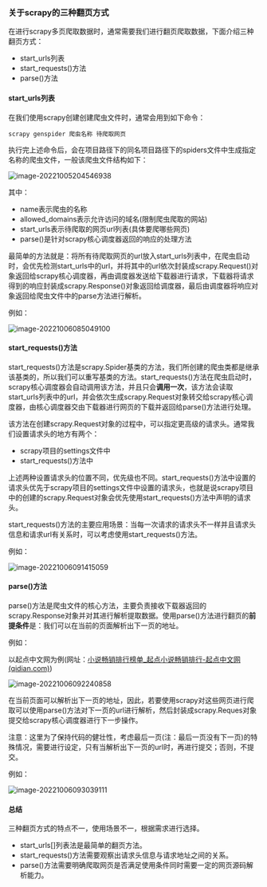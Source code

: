 ### 关于scrapy的三种翻页方式

在进行scrapy多页爬取数据时，通常需要我们进行翻页爬取数据，下面介绍三种翻页方式：

- start_urls列表
- start_requests()方法
- parse()方法

#### start_urls列表

在我们使用scrapy创建创建爬虫文件时，通常会用到如下命令：

````shell
scrapy genspider 爬虫名称 待爬取网页
````

执行完上述命令后，会在项目路径下的同名项目路径下的spiders文件中生成指定名称的爬虫文件，一般该爬虫文件结构如下：

![image-20221005204546938](D:\学习\大数据\技能大赛\学习笔记\学习笔记截图\scrapy爬虫代码结构.png)

其中：

- name表示爬虫的名称
- allowed_domains表示允许访问的域名(限制爬虫爬取的网站)
- start_urls表示待爬取的网页url列表(具体要爬哪些网页)
- parse()是针对scrapy核心调度器返回的响应的处理方法

最简单的方法就是：将所有待爬取网页的url放入start_urls列表中，在爬虫启动时，会优先检测start_urls中的url，并将其中的url依次封装成scrapy.Request()对象返回给scrapy核心调度器，再由调度器发送给下载器进行请求，下载器将请求得到的响应封装成scrapy.Response()对象返回给调度器，最后由调度器将响应对象返回给爬虫文件中的parse方法进行解析。

例如：

![image-20221006085049100](D:\学习\大数据\技能大赛\学习笔记\学习笔记截图\scrapy爬虫第一种翻页方式示例.png)

#### start_requests()方法

start_requests()方法是scrapy.Spider基类的方法，我们所创建的爬虫类都是继承该基类的，所以我们可以重写基类的方法。start_requests()方法在爬虫启动时，scrapy核心调度器会自动调用该方法，并且只会**调用一次**，该方法会读取start_urls列表中的url，并会依次生成scrapy.Request对象转交给scrapy核心调度器，由核心调度器交由下载器进行网页的下载并返回给parse()方法进行处理。

该方法在创建scrapy.Request对象的过程中，可以指定更高级的请求头。通常我们设置请求头的地方有两个：

- scrapy项目的settings文件中
- start_requests()方法中

上述两种设置请求头的位置不同，优先级也不同。start_requests()方法中设置的请求头优先于scrapy项目的settings文件中设置的请求头，也就是说scrapy项目中的创建的scrapy.Request对象会优先使用start_requests()方法中声明的请求头。

start_requests()方法的主要应用场景：当每一次请求的请求头不一样并且请求头信息和请求url有关系时，可以考虑使用start_requests()方法。

例如：

![image-20221006091415059](D:\学习\大数据\技能大赛\学习笔记\学习笔记截图\scrapy爬虫第二种翻页方式示例.png)

#### parse()方法

parse()方法是爬虫文件的核心方法，主要负责接收下载器返回的scrapy.Response对象并对其进行解析提取数据。使用parse()方法进行翻页的**前提条件**是：我们可以在当前的页面解析出下一页的地址。

例如：

以起点中文网为例(网址：[小说畅销排行榜单_起点小说畅销排行-起点中文网 (qidian.com)](https://www.qidian.com/rank/hotsales/page1/))

![image-20221006092240858](D:\学习\大数据\技能大赛\学习笔记\学习笔记截图\scrapy爬虫第三种翻页方式起点中文网示例.png)

在当前页面可以解析出下一页的地址，因此，若要使用scrapy对这些网页进行爬取可以使用parse()方法对下一页的url进行解析，然后封装成scrapy.Reques对象提交给scrapy核心调度器进行下一步操作。

注意：这里为了保持代码的健壮性，考虑最后一页(注：最后一页没有下一页)的特殊情况，需要进行设定，只有当解析出下一页的url时，再进行提交；否则，不提交。

例如：

![image-20221006093039111](D:\学习\大数据\技能大赛\学习笔记\学习笔记截图\scrapy爬虫第三种翻页方式示例.png)

#### 总结

三种翻页方式的特点不一，使用场景不一，根据需求进行选择。

- start_urls[]列表法是最简单的翻页方法。
- start_requests()方法需要观察出请求头信息与请求地址之间的关系。
- parse()方法需要明确爬取网页是否满足使用条件同时需要一定的网页源码解析能力。